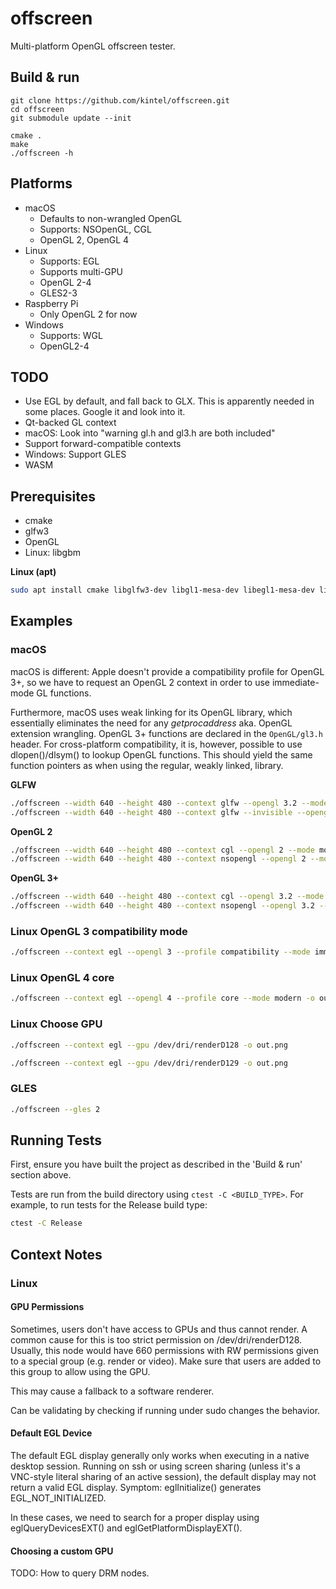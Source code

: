 # offscreen

Multi-platform OpenGL offscreen tester.

## Build & run

```
git clone https://github.com/kintel/offscreen.git
cd offscreen
git submodule update --init
```

```
cmake .
make
./offscreen -h
```


## Platforms

* macOS
   * Defaults to non-wrangled OpenGL
   * Supports: NSOpenGL, CGL
   * OpenGL 2, OpenGL 4
* Linux
   * Supports: EGL
   * Supports multi-GPU
   * OpenGL 2-4
   * GLES2-3
* Raspberry Pi
   * Only OpenGL 2 for now
* Windows
   * Supports: WGL
   * OpenGL2-4

## TODO

* Use EGL by default, and fall back to GLX. This is apparently needed in some places. Google it and look into it.
* Qt-backed GL context
* macOS: Look into "warning gl.h and gl3.h are both included"
* Support forward-compatible contexts
* Windows: Support GLES
* WASM

## Prerequisites

* cmake
* glfw3
* OpenGL
* Linux: libgbm

**Linux (apt)**

```bash
sudo apt install cmake libglfw3-dev libgl1-mesa-dev libegl1-mesa-dev libgbm-dev
```

## Examples

### macOS

macOS is different: Apple doesn't provide a compatibility profile for OpenGL 3+, so we have to request an OpenGL 2 context in order to use immediate-mode GL functions.

Furthermore, macOS uses weak linking for its OpenGL library, which essentially eliminates the need for any _getprocaddress_ aka. OpenGL extension wrangling. OpenGL 3+ functions are declared in the `OpenGL/gl3.h` header. For cross-platform compatibility, it is, however, possible to use dlopen()/dlsym() to lookup OpenGL functions. This should yield the same function pointers as when using the regular, weakly linked, library.

**GLFW**

```bash
./offscreen --width 640 --height 480 --context glfw --opengl 3.2 --mode modern
./offscreen --width 640 --height 480 --context glfw --invisible --opengl 3.2 --mode modern
```

**OpenGL 2**

```bash
./offscreen --width 640 --height 480 --context cgl --opengl 2 --mode modern -o out.png
./offscreen --width 640 --height 480 --context nsopengl --opengl 2 --mode immediate -o out.png
```

**OpenGL 3+**

```bash
./offscreen --width 640 --height 480 --context cgl --opengl 3.2 --mode modern -o out.png
./offscreen --width 640 --height 480 --context nsopengl --opengl 3.2 --mode modern -o out.png
```

### Linux OpenGL 3 compatibility mode

```bash
./offscreen --context egl --opengl 3 --profile compatibility --mode immediate -o out.png
```

### Linux OpenGL 4 core

```bash
./offscreen --context egl --opengl 4 --profile core --mode modern -o out.png
```
### Linux Choose GPU

```bash
./offscreen --context egl --gpu /dev/dri/renderD128 -o out.png
```

```bash
./offscreen --context egl --gpu /dev/dri/renderD129 -o out.png
```

### GLES

```bash
./offscreen --gles 2
```

## Running Tests

First, ensure you have built the project as described in the 'Build & run' section above.

Tests are run from the build directory using `ctest -C <BUILD_TYPE>`. For example, to run tests for the Release build type:

```bash
ctest -C Release
```


## Context Notes

### Linux

#### GPU Permissions

Sometimes, users don't have access to GPUs and thus cannot render. A common cause for this is too strict permission on /dev/dri/renderD128. Usually, this node would have 660 permissions with RW permissions given to a special group (e.g. render or video). Make sure that users are added to this group to allow using the GPU.

This may cause a fallback to a software renderer.

Can be validating by checking if running under sudo changes the behavior.

#### Default EGL Device

The default EGL display generally only works when executing in a native desktop session.
Running on ssh or using screen sharing (unless it's a VNC-style literal sharing of an active session), the default display may not return a valid EGL display. Symptom: eglInitialize() generates EGL_NOT_INITIALIZED.

In these cases, we need to search for a proper display using eglQueryDevicesEXT() and eglGetPlatformDisplayEXT().

#### Choosing a custom GPU

TODO: How to query DRM nodes.
